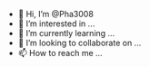 - 👋 Hi, I’m @Pha3008
- 👀 I’m interested in ...
- 🌱 I’m currently learning ...
- 💞️ I’m looking to collaborate on ...
- 📫 How to reach me ...

<!---
Pha3008/Pha3008 is a ✨ special ✨ repository because its `README.md` (this file) appears on your GitHub profile.
You can click the Preview link to take a look at your changes.
--->
